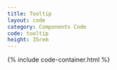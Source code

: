 ```yaml
---
title: Tooltip
layout: code
category: Components Code
code: tooltip
height: 35rem
---
```


{% include code-container.html %}
